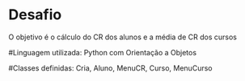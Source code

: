 # Desafio
O objetivo é o cálculo do CR dos alunos e a média de CR dos cursos

#Linguagem utilizada: Python com Orientação a Objetos

#Classes definidas: Cria, Aluno, MenuCR, Curso, MenuCurso
